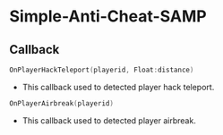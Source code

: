 # Simple-Anti-Cheat-SAMP

## Callback

```c 
OnPlayerHackTeleport(playerid, Float:distance)
```
- This callback used to detected player hack teleport.
```c 
OnPlayerAirbreak(playerid)
```
- This callback used to detected player airbreak.
```c 
